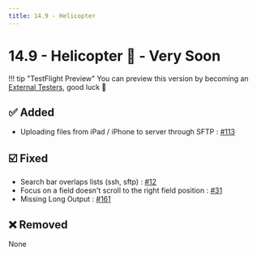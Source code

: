 ```yaml
---
title: 14.9 - Helicopter
---
```

# 14.9 - Helicopter :helicopter: - Very Soon

!!! tip "TestFlight Preview"
    You can preview this version by becoming an [External Testers](/becoming-external-tester), good luck :muscle:

## :white_check_mark: Added
* Uploading files from iPad / iPhone to server through SFTP : [#113](https://github.com/isontheline/pro.webssh.net/issues/113)

## :ballot_box_with_check: Fixed
* Search bar overlaps lists (ssh, sftp) : [#12](https://github.com/isontheline/pro.webssh.net/issues/12)
* Focus on a field doesn't scroll to the right field position : [#31](https://github.com/isontheline/pro.webssh.net/issues/31)
* Missing Long Output : [#161](https://github.com/isontheline/pro.webssh.net/issues/161)

## :x: Removed
None